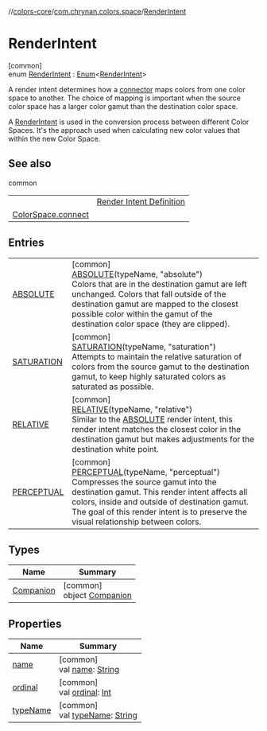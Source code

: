 //[colors-core](../../../index.md)/[com.chrynan.colors.space](../index.md)/[RenderIntent](index.md)

# RenderIntent

[common]\
enum [RenderIntent](index.md) : [Enum](https://kotlinlang.org/api/latest/jvm/stdlib/kotlin/-enum/index.html)&lt;[RenderIntent](index.md)&gt; 

A render intent determines how a [connector](../-connector/index.md) maps colors from one color space to another. The choice of mapping is important when the source color space has a larger color gamut than the destination color space.

A [RenderIntent](index.md) is used in the conversion process between different Color Spaces. It's the approach used when calculating new color values that within the new Color Space.

## See also

common

| | |
|---|---|
|  | [Render Intent Definition](http://colorwiki.com/wiki/Rendering_Intent) |
| [ColorSpace.connect](../connect.md) |  |

## Entries

| | |
|---|---|
| [ABSOLUTE](-a-b-s-o-l-u-t-e/index.md) | [common]<br>[ABSOLUTE](-a-b-s-o-l-u-t-e/index.md)(typeName, "absolute")<br>Colors that are in the destination gamut are left unchanged. Colors that fall outside of the destination gamut are mapped to the closest possible color within the gamut of the destination color space (they are clipped). |
| [SATURATION](-s-a-t-u-r-a-t-i-o-n/index.md) | [common]<br>[SATURATION](-s-a-t-u-r-a-t-i-o-n/index.md)(typeName, "saturation")<br>Attempts to maintain the relative saturation of colors from the source gamut to the destination gamut, to keep highly saturated colors as saturated as possible. |
| [RELATIVE](-r-e-l-a-t-i-v-e/index.md) | [common]<br>[RELATIVE](-r-e-l-a-t-i-v-e/index.md)(typeName, "relative")<br>Similar to the [ABSOLUTE](-a-b-s-o-l-u-t-e/index.md) render intent, this render intent matches the closest color in the destination gamut but makes adjustments for the destination white point. |
| [PERCEPTUAL](-p-e-r-c-e-p-t-u-a-l/index.md) | [common]<br>[PERCEPTUAL](-p-e-r-c-e-p-t-u-a-l/index.md)(typeName, "perceptual")<br>Compresses the source gamut into the destination gamut. This render intent affects all colors, inside and outside of destination gamut. The goal of this render intent is to preserve the visual relationship between colors. |

## Types

| Name | Summary |
|---|---|
| [Companion](-companion/index.md) | [common]<br>object [Companion](-companion/index.md) |

## Properties

| Name | Summary |
|---|---|
| [name](-p-e-r-c-e-p-t-u-a-l/index.md#-372974862%2FProperties%2F1346026436) | [common]<br>val [name](-p-e-r-c-e-p-t-u-a-l/index.md#-372974862%2FProperties%2F1346026436): [String](https://kotlinlang.org/api/latest/jvm/stdlib/kotlin/-string/index.html) |
| [ordinal](-p-e-r-c-e-p-t-u-a-l/index.md#-739389684%2FProperties%2F1346026436) | [common]<br>val [ordinal](-p-e-r-c-e-p-t-u-a-l/index.md#-739389684%2FProperties%2F1346026436): [Int](https://kotlinlang.org/api/latest/jvm/stdlib/kotlin/-int/index.html) |
| [typeName](type-name.md) | [common]<br>val [typeName](type-name.md): [String](https://kotlinlang.org/api/latest/jvm/stdlib/kotlin/-string/index.html) |
